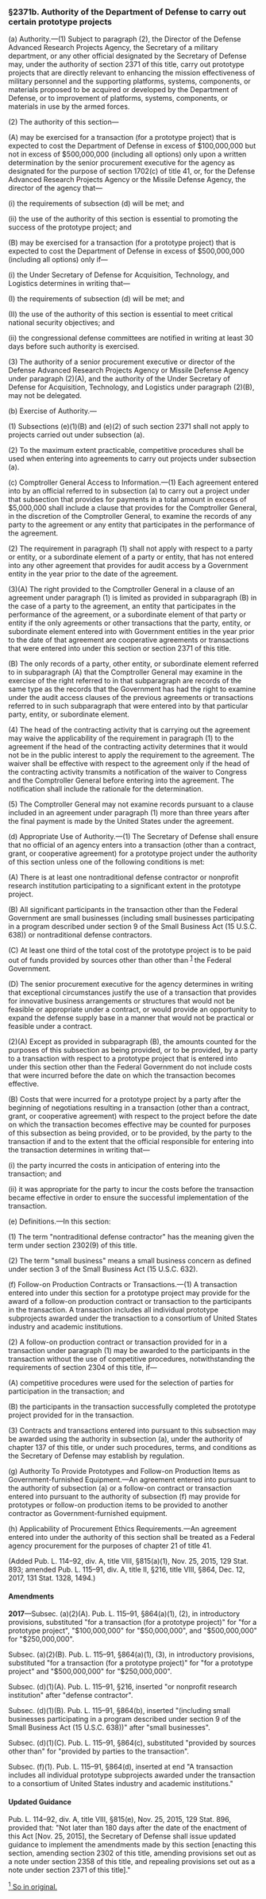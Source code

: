 ### §2371b. Authority of the Department of Defense to carry out certain prototype projects ###

(a) Authority.—(1) Subject to paragraph (2), the Director of the Defense Advanced Research Projects Agency, the Secretary of a military department, or any other official designated by the Secretary of Defense may, under the authority of section 2371 of this title, carry out prototype projects that are directly relevant to enhancing the mission effectiveness of military personnel and the supporting platforms, systems, components, or materials proposed to be acquired or developed by the Department of Defense, or to improvement of platforms, systems, components, or materials in use by the armed forces.

(2) The authority of this section—

(A) may be exercised for a transaction (for a prototype project) that is expected to cost the Department of Defense in excess of $100,000,000 but not in excess of $500,000,000 (including all options) only upon a written determination by the senior procurement executive for the agency as designated for the purpose of section 1702(c) of title 41, or, for the Defense Advanced Research Projects Agency or the Missile Defense Agency, the director of the agency that—

(i) the requirements of subsection (d) will be met; and

(ii) the use of the authority of this section is essential to promoting the success of the prototype project; and

(B) may be exercised for a transaction (for a prototype project) that is expected to cost the Department of Defense in excess of $500,000,000 (including all options) only if—

(i) the Under Secretary of Defense for Acquisition, Technology, and Logistics determines in writing that—

(I) the requirements of subsection (d) will be met; and

(II) the use of the authority of this section is essential to meet critical national security objectives; and

(ii) the congressional defense committees are notified in writing at least 30 days before such authority is exercised.

(3) The authority of a senior procurement executive or director of the Defense Advanced Research Projects Agency or Missile Defense Agency under paragraph (2)(A), and the authority of the Under Secretary of Defense for Acquisition, Technology, and Logistics under paragraph (2)(B), may not be delegated.

(b) Exercise of Authority.—

(1) Subsections (e)(1)(B) and (e)(2) of such section 2371 shall not apply to projects carried out under subsection (a).

(2) To the maximum extent practicable, competitive procedures shall be used when entering into agreements to carry out projects under subsection (a).

(c) Comptroller General Access to Information.—(1) Each agreement entered into by an official referred to in subsection (a) to carry out a project under that subsection that provides for payments in a total amount in excess of $5,000,000 shall include a clause that provides for the Comptroller General, in the discretion of the Comptroller General, to examine the records of any party to the agreement or any entity that participates in the performance of the agreement.

(2) The requirement in paragraph (1) shall not apply with respect to a party or entity, or a subordinate element of a party or entity, that has not entered into any other agreement that provides for audit access by a Government entity in the year prior to the date of the agreement.

(3)(A) The right provided to the Comptroller General in a clause of an agreement under paragraph (1) is limited as provided in subparagraph (B) in the case of a party to the agreement, an entity that participates in the performance of the agreement, or a subordinate element of that party or entity if the only agreements or other transactions that the party, entity, or subordinate element entered into with Government entities in the year prior to the date of that agreement are cooperative agreements or transactions that were entered into under this section or section 2371 of this title.

(B) The only records of a party, other entity, or subordinate element referred to in subparagraph (A) that the Comptroller General may examine in the exercise of the right referred to in that subparagraph are records of the same type as the records that the Government has had the right to examine under the audit access clauses of the previous agreements or transactions referred to in such subparagraph that were entered into by that particular party, entity, or subordinate element.

(4) The head of the contracting activity that is carrying out the agreement may waive the applicability of the requirement in paragraph (1) to the agreement if the head of the contracting activity determines that it would not be in the public interest to apply the requirement to the agreement. The waiver shall be effective with respect to the agreement only if the head of the contracting activity transmits a notification of the waiver to Congress and the Comptroller General before entering into the agreement. The notification shall include the rationale for the determination.

(5) The Comptroller General may not examine records pursuant to a clause included in an agreement under paragraph (1) more than three years after the final payment is made by the United States under the agreement.

(d) Appropriate Use of Authority.—(1) The Secretary of Defense shall ensure that no official of an agency enters into a transaction (other than a contract, grant, or cooperative agreement) for a prototype project under the authority of this section unless one of the following conditions is met:

(A) There is at least one nontraditional defense contractor or nonprofit research institution participating to a significant extent in the prototype project.

(B) All significant participants in the transaction other than the Federal Government are small businesses (including small businesses participating in a program described under section 9 of the Small Business Act (15 U.S.C. 638)) or nontraditional defense contractors.

(C) At least one third of the total cost of the prototype project is to be paid out of funds provided by sources other than other than <sup><a href="#2371b_1_target" name="2371b_1">1</a></sup> the Federal Government.

(D) The senior procurement executive for the agency determines in writing that exceptional circumstances justify the use of a transaction that provides for innovative business arrangements or structures that would not be feasible or appropriate under a contract, or would provide an opportunity to expand the defense supply base in a manner that would not be practical or feasible under a contract.

(2)(A) Except as provided in subparagraph (B), the amounts counted for the purposes of this subsection as being provided, or to be provided, by a party to a transaction with respect to a prototype project that is entered into under this section other than the Federal Government do not include costs that were incurred before the date on which the transaction becomes effective.

(B) Costs that were incurred for a prototype project by a party after the beginning of negotiations resulting in a transaction (other than a contract, grant, or cooperative agreement) with respect to the project before the date on which the transaction becomes effective may be counted for purposes of this subsection as being provided, or to be provided, by the party to the transaction if and to the extent that the official responsible for entering into the transaction determines in writing that—

(i) the party incurred the costs in anticipation of entering into the transaction; and

(ii) it was appropriate for the party to incur the costs before the transaction became effective in order to ensure the successful implementation of the transaction.

(e) Definitions.—In this section:

(1) The term "nontraditional defense contractor" has the meaning given the term under section 2302(9) of this title.

(2) The term "small business" means a small business concern as defined under section 3 of the Small Business Act (15 U.S.C. 632).

(f) Follow-on Production Contracts or Transactions.—(1) A transaction entered into under this section for a prototype project may provide for the award of a follow-on production contract or transaction to the participants in the transaction. A transaction includes all individual prototype subprojects awarded under the transaction to a consortium of United States industry and academic institutions.

(2) A follow-on production contract or transaction provided for in a transaction under paragraph (1) may be awarded to the participants in the transaction without the use of competitive procedures, notwithstanding the requirements of section 2304 of this title, if—

(A) competitive procedures were used for the selection of parties for participation in the transaction; and

(B) the participants in the transaction successfully completed the prototype project provided for in the transaction.

(3) Contracts and transactions entered into pursuant to this subsection may be awarded using the authority in subsection (a), under the authority of chapter 137 of this title, or under such procedures, terms, and conditions as the Secretary of Defense may establish by regulation.

(g) Authority To Provide Prototypes and Follow-on Production Items as Government-furnished Equipment.—An agreement entered into pursuant to the authority of subsection (a) or a follow-on contract or transaction entered into pursuant to the authority of subsection (f) may provide for prototypes or follow-on production items to be provided to another contractor as Government-furnished equipment.

(h) Applicability of Procurement Ethics Requirements.—An agreement entered into under the authority of this section shall be treated as a Federal agency procurement for the purposes of chapter 21 of title 41.

(Added Pub. L. 114–92, div. A, title VIII, §815(a)(1), Nov. 25, 2015, 129 Stat. 893; amended Pub. L. 115–91, div. A, title II, §216, title VIII, §864, Dec. 12, 2017, 131 Stat. 1328, 1494.)

#### Amendments ####

**2017**—Subsec. (a)(2)(A). Pub. L. 115–91, §864(a)(1), (2), in introductory provisions, substituted "for a transaction (for a prototype project)" for "for a prototype project", "$100,000,000" for "$50,000,000", and "$500,000,000" for "$250,000,000".

Subsec. (a)(2)(B). Pub. L. 115–91, §864(a)(1), (3), in introductory provisions, substituted "for a transaction (for a prototype project)" for "for a prototype project" and "$500,000,000" for "$250,000,000".

Subsec. (d)(1)(A). Pub. L. 115–91, §216, inserted "or nonprofit research institution" after "defense contractor".

Subsec. (d)(1)(B). Pub. L. 115–91, §864(b), inserted "(including small businesses participating in a program described under section 9 of the Small Business Act (15 U.S.C. 638))" after "small businesses".

Subsec. (d)(1)(C). Pub. L. 115–91, §864(c), substituted "provided by sources other than" for "provided by parties to the transaction".

Subsec. (f)(1). Pub. L. 115–91, §864(d), inserted at end "A transaction includes all individual prototype subprojects awarded under the transaction to a consortium of United States industry and academic institutions."

#### Updated Guidance ####

Pub. L. 114–92, div. A, title VIII, §815(e), Nov. 25, 2015, 129 Stat. 896, provided that: "Not later than 180 days after the date of the enactment of this Act [Nov. 25, 2015], the Secretary of Defense shall issue updated guidance to implement the amendments made by this section [enacting this section, amending section 2302 of this title, amending provisions set out as a note under section 2358 of this title, and repealing provisions set out as a note under section 2371 of this title]."

[<sup>1</sup> So in original.](#2371b_1)